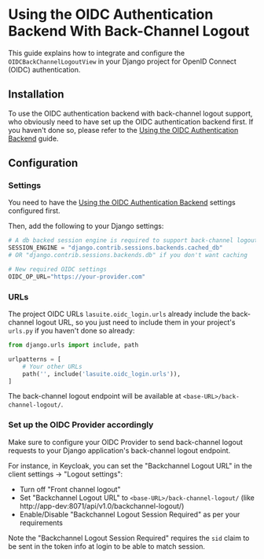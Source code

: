 # Using the OIDC Authentication Backend With Back-Channel Logout

This guide explains how to integrate and configure the `OIDCBackChannelLogoutView` in your Django project for OpenID Connect (OIDC) authentication.

## Installation

To use the OIDC authentication backend with back-channel logout support, who obviously need to have set up the OIDC authentication backend first. 
If you haven't done so, please refer to the [Using the OIDC Authentication Backend](how-to-use-oidc-backend.md) guide.


## Configuration

### Settings

You need to have the [Using the OIDC Authentication Backend](how-to-use-oidc-backend.md) settings configured first.

Then, add the following to your Django settings:

```python
# A db backed session engine is required to support back-channel logout
SESSION_ENGINE = "django.contrib.sessions.backends.cached_db"
# OR "django.contrib.sessions.backends.db" if you don't want caching

# New required OIDC settings
OIDC_OP_URL="https://your-provider.com"
```

### URLs

The project OIDC URLs `lasuite.oidc_login.urls` already include the back-channel logout URL,
so you just need to include them in your project's `urls.py` if you haven't done so already:

```python
from django.urls import include, path

urlpatterns = [
    # Your other URLs
    path('', include('lasuite.oidc_login.urls')),
]
```

The back-channel logout endpoint will be available at `<base-URL>/back-channel-logout/`.


### Set up the OIDC Provider accordingly

Make sure to configure your OIDC Provider to send back-channel logout requests 
to your Django application's back-channel logout endpoint.

For instance, in Keycloak, you can set the "Backchannel Logout URL" in the client settings -> "Logout settings":

- Turn off "Front channel logout"
- Set "Backchannel Logout URL" to `<base-URL>/back-channel-logout/` (like http://app-dev:8071/api/v1.0/backchannel-logout/)
- Enable/Disable "Backchannel Logout Session Required" as per your requirements

Note the "Backchannel Logout Session Required" requires the `sid` claim to be sent in the token info at login to be 
able to match session.
